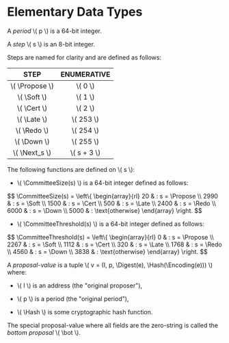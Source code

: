 $$
\newcommand \Propose {\mathit{propose}}
\newcommand \Soft {\mathit{soft}}
\newcommand \Cert {\mathit{cert}}
\newcommand \Late {\mathit{late}}
\newcommand \Redo {\mathit{redo}}
\newcommand \Down {\mathit{down}}
\newcommand \Next {\mathit{next}}
\newcommand \CommitteeSize {\mathrm{CommitteeSize}}
\newcommand \CommitteeThreshold {\mathrm{CommitteeThreshold}}
\newcommand \Proposal {\mathrm{Proposal}}
\newcommand \Digest {\mathrm{Digest}}
\newcommand \Encoding {\mathrm{Encoding}}
\newcommand \Hash {\mathrm{Hash}}
$$

# Elementary Data Types

A _period_ \\( p \\) is a 64-bit integer.

A _step_ \\( s \\) is an 8-bit integer.

Steps are named for clarity and are defined as follows:

|       STEP       |  ENUMERATIVE  |
|:----------------:|:-------------:|
| \\( \Propose \\) |   \\( 0 \\)   |
|  \\( \Soft \\)   |   \\( 1 \\)   |
|  \\( \Cert \\)   |   \\( 2 \\)   |
|  \\( \Late \\)   |  \\( 253 \\)  |
|  \\( \Redo \\)   |  \\( 254 \\)  |
|  \\( \Down \\)   |  \\( 255 \\)  |
| \\( \Next_s \\)  | \\( s + 3 \\) |

The following functions are defined on \\( s \\):

- \\( \CommitteeSize(s) \\) is a 64-bit integer defined as follows:

$$
\CommitteeSize(s) = \left\\{
\begin{array}{rl}
     20 & : s = \Propose \\\\
   2990 & : s = \Soft \\\\
   1500 & : s = \Cert \\\\
    500 & : s = \Late \\\\
   2400 & : s = \Redo \\\\
   6000 & : s = \Down \\\\
   5000 & : \text{otherwise}
\end{array}
\right.
$$

- \\( \CommitteeThreshold(s) \\) is a 64-bit integer defined as follows:

$$
\CommitteeThreshold(s) = \left\\{
\begin{array}{rl}
     0 & : s = \Propose \\\\
  2267 & : s = \Soft \\\\
  1112 & : s = \Cert \\\\
   320 & : s = \Late \\\\
  1768 & : s = \Redo \\\\
  4560 & : s = \Down \\\\
  3838 & : \text{otherwise}
\end{array}
\right.
$$

A _proposal-value_ is a tuple \\( v = (I, p, \Digest(e), \Hash(\Encoding(e))) \\)
where:

- \\( I \\) is an address (the "original proposer"),

- \\( p \\) is a period (the "original period"),

- \\( \Hash \\) is some cryptographic hash function.

The special proposal-value where all fields are the zero-string is called the _bottom
proposal_ \\( \bot \\).
